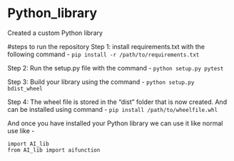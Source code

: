 # Python_library
Created a custom Python library

#steps to run the repository 
Step 1: install requirements.txt with the following command -
```pip install -r /path/to/requirements.txt```

Step 2: Run the setup.py file with the command -
```python setup.py pytest```

Step 3: Build your library using the command -
```python setup.py bdist_wheel```

Step 4: The wheel file is stored in the “dist” folder that is now created. And can be installed using command -
```pip install /path/to/wheelfile.whl```

And once you have installed your Python library we can use it like normal use like -
``` 
import AI_lib
from AI_lib import aifunction 
```

